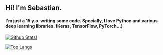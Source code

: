## Hi! I'm Sebastian.
#### I'm just a 15 y.o. writing some code. Specially, I love Python and various deep learning libraries. (Keras, TensorFlow, PyTorch...)

[![Github Stats!](https://github-readme-stats.vercel.app/api?username=sebaspv&show_icons=true&theme=radical)
](https://github.com/sebaspv/github-readme-stats)

[![Top Langs](https://github-readme-stats.vercel.app/api/top-langs/?username=sebaspv&show_icons=true&theme=radical&hide=jupyter%20notebook&layout=compact)](https://github.com/sebaspv/github-readme-stats)
